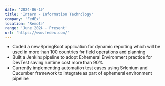 ```yaml
---
date: '2024-06-10'
title: 'Intern - Information Technology'
company: 'FedEx'
location: 'Remote'
range: 'June 2024 - Present'
url: 'https://www.fedex.com/'
---
```


- Coded a new SpringBoot application for dynamic reporting which will be used in more than 100 countries for field
operations and planning
- Built a Jenkins pipeline to adopt Ephemeral Environment practice for DevTest saving runtime cost more than 90%
- Currently implementing automation test cases using Selenium and Cucumber framework to integrate as part of
ephemeral environment pipeline

